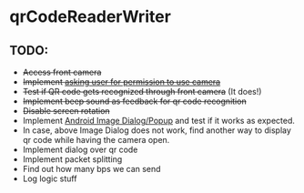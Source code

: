 # qrCodeReaderWriter

## TODO:
* ~~Access front camera~~
* ~~Implement [asking user for permission to use camera](https://github.com/ParkSangGwon/TedPermission)~~
* ~~Test if QR code gets recognized through front camera~~ (It does!)
* ~~Implement beep sound as feedback for qr code recognition~~
* ~~Disable screen rotation~~
* Implement [Android Image Dialog/Popup](https://stackoverflow.com/questions/7693633/android-image-dialog-popup) and test if it works as expected.
* In case, above Image Dialog does not work, find another way to display qr code while having the camera open.
* Implement dialog over qr code
* Implement packet splitting
* Find out how many bps we can send
* Log logic stuff
